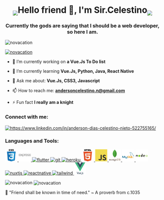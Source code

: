 <h1 align="center"><img src="https://user-images.githubusercontent.com/47398013/190154027-7df6ef97-9d6c-427e-8b59-98af927f5c62.png" align="middle" width="15%"/>Hello friend 👋, I'm Sir.Celestino<img src="https://user-images.githubusercontent.com/47398013/190154027-7df6ef97-9d6c-427e-8b59-98af927f5c62.png" align="middle" width="15%"/></h1>
<h3 align="center">Currently the gods are saying that I should be a web developer, so here I am.</h3>

<p align="left"> <img src="https://komarev.com/ghpvc/?username=novacation&label=Profile%20views&color=0e75b6&style=flat" alt="novacation" /> </p>

<p align="left"> <a href="https://github.com/ryo-ma/github-profile-trophy"><img src="https://github-profile-trophy.vercel.app/?username=novacation" alt="novacation" /></a> </p>

- 🔭 I’m currently working on **a Vue.Js To Do list**

- 🌱 I’m currently learning **Vue.Js, Python, Java, React Native**

- 💬 Ask me about: **Vue.Js, CSS3, Javascript**

- 📫 How to reach me: **andersoncelestino.n@gmail.com**

- ⚡ Fun fact **I really am a knight**

<h3 align="left">Connect with me:</h3>
<p align="left">
<a href="https://linkedin.com/in/https://www.linkedin.com/in/anderson-dias-celestino-nieto-522755165/" target="blank"><img align="center" src="https://raw.githubusercontent.com/rahuldkjain/github-profile-readme-generator/master/src/images/icons/Social/linked-in-alt.svg" alt="https://www.linkedin.com/in/anderson-dias-celestino-nieto-522755165/" height="30" width="40" /></a>
</p>

<h3 align="left">Languages and Tools:</h3>
<p align="left"> <a href="https://www.w3schools.com/css/" target="_blank" rel="noreferrer"> <img src="https://raw.githubusercontent.com/devicons/devicon/master/icons/css3/css3-original-wordmark.svg" alt="css3" width="40" height="40"/> </a> <a href="https://expressjs.com" target="_blank" rel="noreferrer"> <img src="https://raw.githubusercontent.com/devicons/devicon/master/icons/express/express-original-wordmark.svg" alt="express" width="40" height="40"/> </a> <a href="https://flutter.dev" target="_blank" rel="noreferrer"> <img src="https://www.vectorlogo.zone/logos/flutterio/flutterio-icon.svg" alt="flutter" width="40" height="40"/> </a> <a href="https://git-scm.com/" target="_blank" rel="noreferrer"> <img src="https://www.vectorlogo.zone/logos/git-scm/git-scm-icon.svg" alt="git" width="40" height="40"/> </a> <a href="https://heroku.com" target="_blank" rel="noreferrer"> <img src="https://www.vectorlogo.zone/logos/heroku/heroku-icon.svg" alt="heroku" width="40" height="40"/> </a> <a href="https://www.w3.org/html/" target="_blank" rel="noreferrer"> <img src="https://raw.githubusercontent.com/devicons/devicon/master/icons/html5/html5-original-wordmark.svg" alt="html5" width="40" height="40"/> </a> <a href="https://developer.mozilla.org/en-US/docs/Web/JavaScript" target="_blank" rel="noreferrer"> <img src="https://raw.githubusercontent.com/devicons/devicon/master/icons/javascript/javascript-original.svg" alt="javascript" width="40" height="40"/> </a> <a href="https://www.mongodb.com/" target="_blank" rel="noreferrer"> <img src="https://raw.githubusercontent.com/devicons/devicon/master/icons/mongodb/mongodb-original-wordmark.svg" alt="mongodb" width="40" height="40"/> </a> <a href="https://www.mysql.com/" target="_blank" rel="noreferrer"> <img src="https://raw.githubusercontent.com/devicons/devicon/master/icons/mysql/mysql-original-wordmark.svg" alt="mysql" width="40" height="40"/> </a> <a href="https://nodejs.org" target="_blank" rel="noreferrer"> <img src="https://raw.githubusercontent.com/devicons/devicon/master/icons/nodejs/nodejs-original-wordmark.svg" alt="nodejs" width="40" height="40"/> </a> <a href="https://nuxtjs.org/" target="_blank" rel="noreferrer"> <img src="https://www.vectorlogo.zone/logos/nuxtjs/nuxtjs-icon.svg" alt="nuxtjs" width="40" height="40"/> </a> <a href="https://reactnative.dev/" target="_blank" rel="noreferrer"> <img src="https://reactnative.dev/img/header_logo.svg" alt="reactnative" width="40" height="40"/> </a> <a href="https://tailwindcss.com/" target="_blank" rel="noreferrer"> <img src="https://www.vectorlogo.zone/logos/tailwindcss/tailwindcss-icon.svg" alt="tailwind" width="40" height="40"/> </a> <a href="https://vuejs.org/" target="_blank" rel="noreferrer"> <img src="https://raw.githubusercontent.com/devicons/devicon/master/icons/vuejs/vuejs-original-wordmark.svg" alt="vuejs" width="40" height="40"/> </a> </p>

<p><img align="left" src="https://github-readme-stats.vercel.app/api/top-langs?username=novacation&show_icons=true&locale=en&layout=compact" alt="novacation" /></p>

<p>&nbsp;<img align="center" src="https://github-readme-stats.vercel.app/api?username=novacation&show_icons=true&locale=en" alt="novacation" /></p>

🧠 "Friend shall be known in time of need." ~ A proverb from c.1035
